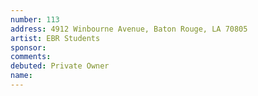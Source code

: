 ```yaml
---
number: 113
address: 4912 Winbourne Avenue, Baton Rouge, LA 70805
artist: EBR Students
sponsor: 
comments: 
debuted: Private Owner
name: 
---
```

